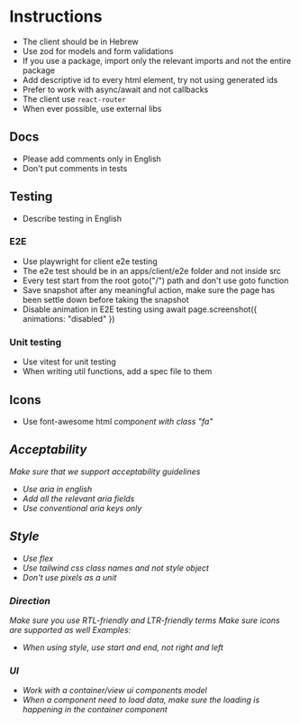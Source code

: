 # Instructions

- The client should be in Hebrew
- Use zod for models and form validations
- If you use a package, import only the relevant imports and not the entire package
- Add descriptive id to every html element, try not using generated ids
- Prefer to work with async/await and not callbacks
- The client use `react-router`
- When ever possible, use external libs

## Docs

- Please add comments only in English
- Don't put comments in tests

## Testing

- Describe testing in English

### E2E

- Use playwright for client e2e testing
- The e2e test should be in an apps/client/e2e folder and not inside src
- Every test start from the root goto("/") path and don't use goto function
- Save snapshot after any meaningful action, make sure the page has been settle down before taking the snapshot
- Disable animation in E2E testing using await page.screenshot({ animations: "disabled" })

### Unit testing

- Use vitest for unit testing
- When writing util functions, add a spec file to them

## Icons

- Use font-awesome html <i> component with class "fa"

## Acceptability

Make sure that we support acceptability guidelines

- Use aria in english
- Add all the relevant aria fields
- Use conventional aria keys only

## Style

- Use flex
- Use tailwind css class names and not style object
- Don't use pixels as a unit

### Direction

Make sure you use RTL-friendly and LTR-friendly terms
Make sure icons are supported as well
Examples:

- When using style, use start and end, not right and left

### UI

- Work with a container/view ui components model
- When a component need to load data, make sure the loading is happening in the container component
